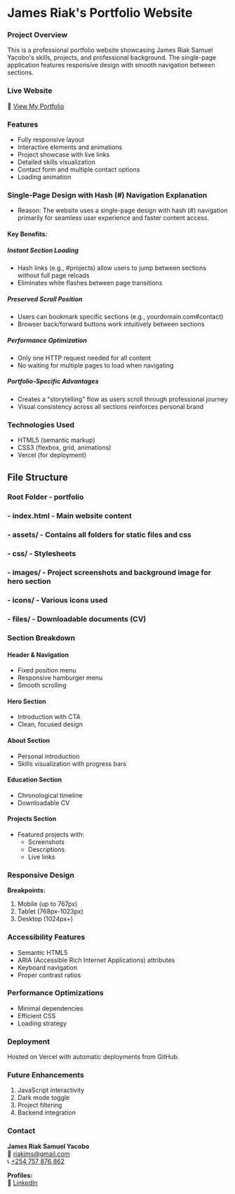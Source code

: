 # James Riak's Portfolio Website

### Project Overview
This is a professional portfolio website showcasing James Riak Samuel Yacobo's skills, projects, and professional background. The single-page application features responsive design with smooth navigation between sections.

### Live Website
🚀 [View My Portfolio](https://personal-portfolio-website-hackatho.vercel.app/)

### Features
- Fully responsive layout
- Interactive elements and animations
- Project showcase with live links
- Detailed skills visualization
- Contact form and multiple contact options
- Loading animation

### Single-Page Design with Hash (#) Navigation Explanation
- Reason: The website uses a single-page design with hash (#) navigation primarily for seamless user experience and faster content access.

#### Key Benefits:
##### Instant Section Loading
- Hash links (e.g., #projects) allow users to jump between sections without full page reloads
- Eliminates white flashes between page transitions

##### Preserved Scroll Position
- Users can bookmark specific sections (e.g., yourdomain.com#contact)
- Browser back/forward buttons work intuitively between sections

##### Performance Optimization
- Only one HTTP request needed for all content
- No waiting for multiple pages to load when navigating

##### Portfolio-Specific Advantages
- Creates a "storytelling" flow as users scroll through professional journey
- Visual consistency across all sections reinforces personal brand

### Technologies Used
- HTML5 (semantic markup)
- CSS3 (flexbox, grid, animations)
- Vercel (for deployment)

## File Structure
### Root Folder - portfolio
###     - index.html - Main website content
###     - assets/ - Contains all folders for static files and css
###         - css/ - Stylesheets
###         - images/ - Project screenshots and background image for hero section
###     - icons/ - Various icons used
###     - files/ - Downloadable documents (CV)


### Section Breakdown

#### Header & Navigation
- Fixed position menu
- Responsive hamburger menu
- Smooth scrolling

#### Hero Section
- Introduction with CTA
- Clean, focused design

#### About Section
- Personal introduction
- Skills visualization with progress bars

#### Education Section
- Chronological timeline
- Downloadable CV

#### Projects Section
- Featured projects with:
  - Screenshots
  - Descriptions
  - Live links

### Responsive Design
**Breakpoints:**
1. Mobile (up to 767px)
2. Tablet (768px-1023px)
3. Desktop (1024px+)

### Accessibility Features
- Semantic HTML5
- ARIA (Accessible Rich Internet Applications) attributes
- Keyboard navigation
- Proper contrast ratios

### Performance Optimizations
- Minimal dependencies
- Efficient CSS
- Loading strategy

### Deployment
Hosted on Vercel with automatic deployments from GitHub.

### Future Enhancements
1. JavaScript interactivity
2. Dark mode toggle
3. Project filtering
4. Backend integration

### Contact
**James Riak Samuel Yacobo**  
📧 [riakjms@gmail.com](mailto:riakjms@gmail.com)  
📞 [+254 757 876 862](tel:+254757876862)  

**Profiles:**  
🔗 [LinkedIn](https://www.linkedin.com/in/james-riak-315044226/)




